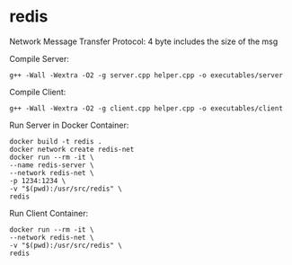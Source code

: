 # redis

Network Message Transfer Protocol: 4 byte includes the size of the msg

Compile Server:

```
g++ -Wall -Wextra -O2 -g server.cpp helper.cpp -o executables/server
```

Compile Client:

```
g++ -Wall -Wextra -O2 -g client.cpp helper.cpp -o executables/client
```

Run Server in Docker Container:

```
docker build -t redis . 
docker network create redis-net
docker run --rm -it \
--name redis-server \
--network redis-net \
-p 1234:1234 \
-v "$(pwd):/usr/src/redis" \
redis
```

Run Client Container:

```
docker run --rm -it \
--network redis-net \
-v "$(pwd):/usr/src/redis" \
redis
```
